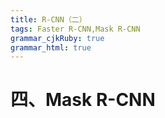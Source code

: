 ```yaml
---
title: R-CNN（二） 
tags: Faster R-CNN,Mask R-CNN
grammar_cjkRuby: true
grammar_html: true
---
```


# 四、Mask R-CNN